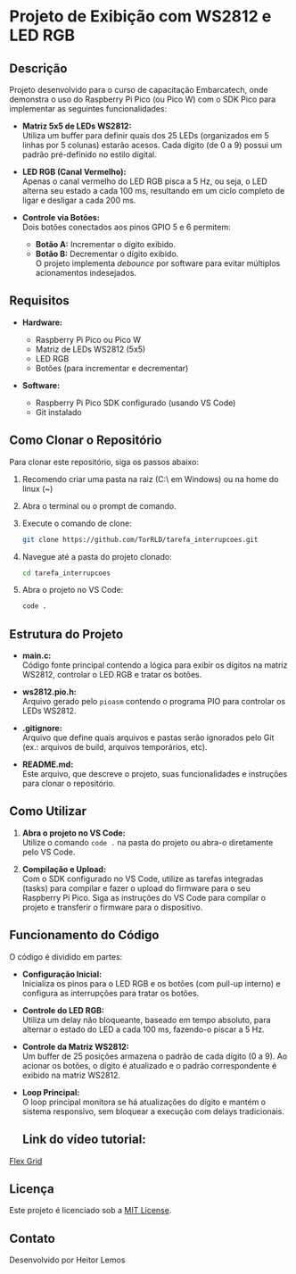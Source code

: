 
# Projeto de Exibição com WS2812 e LED RGB

## Descrição

Projeto desenvolvido para o curso de capacitação Embarcatech, onde demonstra o uso do Raspberry Pi Pico (ou Pico W) 
com o SDK Pico para implementar as seguintes funcionalidades:

- **Matriz 5x5 de LEDs WS2812:**  
  Utiliza um buffer para definir quais dos 25 LEDs (organizados em 5 linhas por 5 colunas) estarão acesos. Cada dígito (de 0 a 9) possui um padrão pré-definido no estilo digital.

- **LED RGB (Canal Vermelho):**  
  Apenas o canal vermelho do LED RGB pisca a 5 Hz, ou seja, o LED alterna seu estado a cada 100 ms, resultando em um ciclo completo de ligar e desligar a cada 200 ms.

- **Controle via Botões:**  
  Dois botões conectados aos pinos GPIO 5 e 6 permitem:
  - **Botão A:** Incrementar o dígito exibido.
  - **Botão B:** Decrementar o dígito exibido.  
  O projeto implementa *debounce* por software para evitar múltiplos acionamentos indesejados.

## Requisitos

- **Hardware:**
  - Raspberry Pi Pico ou Pico W
  - Matriz de LEDs WS2812 (5x5)
  - LED RGB
  - Botões (para incrementar e decrementar)

- **Software:**
  - Raspberry Pi Pico SDK configurado (usando VS Code)
  - Git instalado

## Como Clonar o Repositório

Para clonar este repositório, siga os passos abaixo:

1. Recomendo criar uma pasta na raiz (C:\ em Windows) ou na home do linux (~)
2. Abra o terminal ou o prompt de comando.
3. Execute o comando de clone:

   ```bash
   git clone https://github.com/TorRLD/tarefa_interrupcoes.git
   ```

4. Navegue até a pasta do projeto clonado:

   ```bash
   cd tarefa_interrupcoes
   ```

5. Abra o projeto no VS Code:

   ```bash
   code .
   ```

## Estrutura do Projeto

- **main.c:**  
  Código fonte principal contendo a lógica para exibir os dígitos na matriz WS2812, controlar o LED RGB e tratar os botões.

- **ws2812.pio.h:**  
  Arquivo gerado pelo `pioasm` contendo o programa PIO para controlar os LEDs WS2812.

- **.gitignore:**  
  Arquivo que define quais arquivos e pastas serão ignorados pelo Git (ex.: arquivos de build, arquivos temporários, etc).

- **README.md:**  
  Este arquivo, que descreve o projeto, suas funcionalidades e instruções para clonar o repositório.

## Como Utilizar

1. **Abra o projeto no VS Code:**  
   Utilize o comando `code .` na pasta do projeto ou abra-o diretamente pelo VS Code.

2. **Compilação e Upload:**  
   Com o SDK configurado no VS Code, utilize as tarefas integradas (tasks) para compilar e fazer o upload do firmware para o seu Raspberry Pi Pico. Siga as instruções do VS Code para compilar o projeto e transferir o firmware para o dispositivo.

## Funcionamento do Código

O código é dividido em partes:

- **Configuração Inicial:**  
  Inicializa os pinos para o LED RGB e os botões (com pull-up interno) e configura as interrupções para tratar os botões.

- **Controle do LED RGB:**  
  Utiliza um delay não bloqueante, baseado em tempo absoluto, para alternar o estado do LED a cada 100 ms, fazendo-o piscar a 5 Hz.

- **Controle da Matriz WS2812:**  
  Um buffer de 25 posições armazena o padrão de cada dígito (0 a 9). Ao acionar os botões, o dígito é atualizado e o padrão correspondente é exibido na matriz WS2812.

- **Loop Principal:**  
  O loop principal monitora se há atualizações do dígito e mantém o sistema responsivo, sem bloquear a execução com delays tradicionais.


  ## Link do vídeo tutorial:
[Flex Grid](https://www.youtube.com/watch?v=OcDYS3tvU-k)


## Licença

Este projeto é licenciado sob a [MIT License](LICENSE).

## Contato

Desenvolvido por Heitor Lemos
